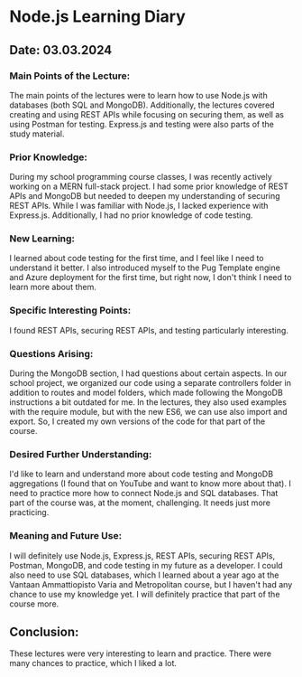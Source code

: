 # Node.js Learning Diary

## Date: 03.03.2024

### Main Points of the Lecture:
The main points of the lectures were to learn how to use Node.js with databases (both SQL and MongoDB). Additionally, the lectures covered creating and using REST APIs while focusing on securing them, as well as using Postman for testing. Express.js and testing were also parts of the study material.

### Prior Knowledge:
During my school programming course classes, I was recently actively working on a MERN full-stack project. I had some prior knowledge of REST APIs and MongoDB but needed to deepen my understanding of securing REST APIs. While I was familiar with Node.js, I lacked experience with Express.js. Additionally, I had no prior knowledge of code testing.

### New Learning:
I learned about code testing for the first time, and I feel like I need to understand it better. I also introduced myself to the Pug Template engine and Azure deployment for the first time, but right now, I don't think I need to learn more about them.

### Specific Interesting Points:
I found REST APIs, securing REST APIs, and testing particularly interesting.

### Questions Arising:
During the MongoDB section, I had questions about certain aspects. In our school project, we organized our code using a separate controllers folder in addition to routes and model folders, which made following the MongoDB instructions a bit outdated for me. In the lectures, they also used examples with the require module, but with the new ES6, we can use also import and export. So, I created my own versions of the code for that part of the course. 

### Desired Further Understanding:
I'd like to learn and understand more about code testing and MongoDB aggregations (I found that on YouTube and want to know more about that). I need to practice more how to connect Node.js and SQL databases. That part of the course was, at the moment, challenging. It needs just more practicing.

### Meaning and Future Use:
I will definitely use Node.js, Express.js, REST APIs, securing REST APIs, Postman, MongoDB, and code testing in my future as a developer. I could also need to use SQL databases, which I learned about a year ago at the Vantaan Ammattiopisto Varia and Metropolitan course, but I haven't had any chance to use my knowledge yet. I will definitely practice that part of the course more.

## Conclusion:
These lectures were very interesting to learn and practice. There were many chances to practice, which I liked a lot. 
